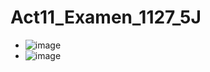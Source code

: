 # Act11_Examen_1127_5J
- ![image](https://github.com/user-attachments/assets/1dd18adb-abd1-4a8a-a16d-14c69094fd87)
- ![image](https://github.com/user-attachments/assets/15aaa675-b31d-4f31-857c-d3419103b01a)
